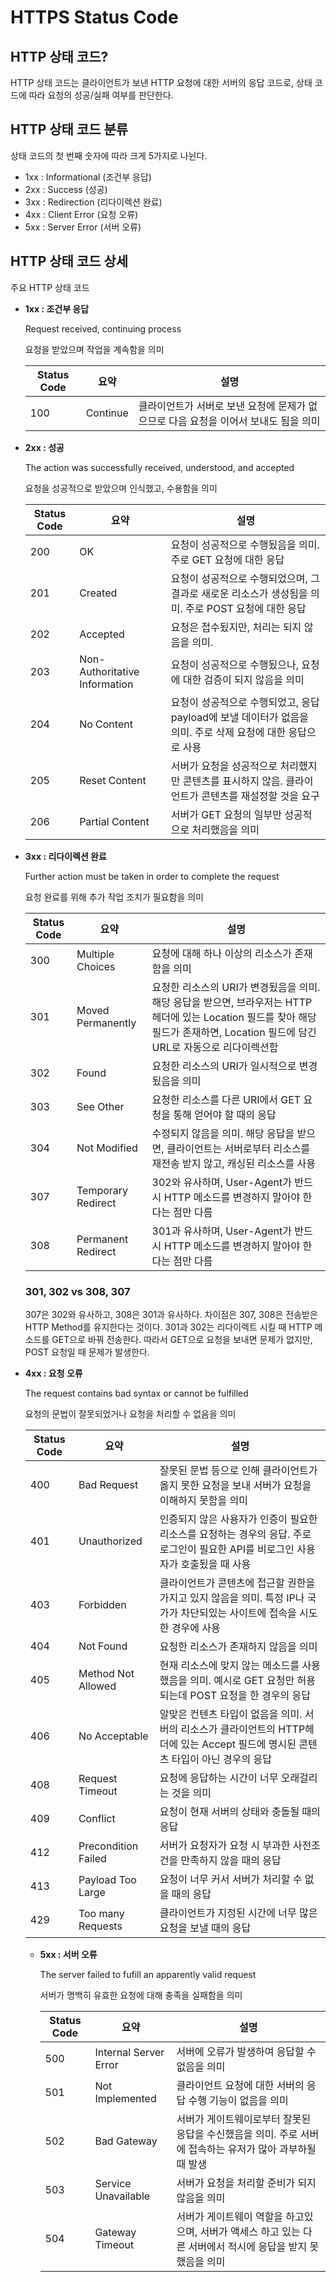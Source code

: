 # HTTPS Status Code

## HTTP 상태 코드?

HTTP 상태 코드는 클라이언트가 보낸 HTTP 요청에 대한 서버의 응답 코드로, 상태 코드에 따라 요청의 성공/실패 여부를 판단한다.

## HTTP 상태 코드 분류

상태 코드의 첫 번째 숫자에 따라 크게 5가지로 나뉜다.

- 1xx : Informational (조건부 응답)
- 2xx : Success (성공)
- 3xx : Redirection (리다이렉션 완료)
- 4xx : Client Error (요청 오류)
- 5xx : Server Error (서버 오류)

## HTTP 상태 코드 상세

주요 HTTP 상태 코드

- **1xx : 조건부 응답**

  Request received, continuing process

  요청을 받았으며 작업을 계속함을 의미

  | Status Code | 요약     | 설명                                                         |
  | ----------- | -------- | ------------------------------------------------------------ |
  | 100         | Continue | 클라이언트가 서버로 보낸 요청에 문제가 없으므로 다음 요청을 이어서 보내도 됨을 의미 |

- **2xx : 성공**

  The action was successfully received, understood, and accepted

  요청을 성공적으로 받았으며 인식했고, 수용함을 의미

  | Status Code | 요약                          | 설명                                                         |
  | ----------- | ----------------------------- | ------------------------------------------------------------ |
  | 200         | OK                            | 요청이 성공적으로 수행됬음을 의미. 주로 GET 요청에 대한 응답 |
  | 201         | Created                       | 요청이 성공적으로 수행되었으며, 그 결과로 새로운 리소스가 생성됨을 의미. 주로 POST 요청에 대한 응답 |
  | 202         | Accepted                      | 요청은 접수됬지만, 처리는 되지 않음을 의미.                  |
  | 203         | Non-Authoritative Information | 요청이 성공적으로 수행됬으나, 요청에 대한 검증이 되지 않음을 의미 |
  | 204         | No Content                    | 요청이 성공적으로 수행되었고, 응답 payload에 보낼 데이터가 없음을 의미. 주로 삭제 요청에 대한 응답으로 사용 |
  | 205         | Reset Content                 | 서버가 요청을 성공적으로 처리했지만 콘텐츠를 표시하지 않음. 클라이언트가 콘텐츠를 재설정할 것을 요구 |
  | 206         | Partial Content               | 서버가 GET 요청의 일부만 성공적으로 처리했음을 의미          |

- **3xx : 리다이렉션 완료**

  Further action must be taken in order to complete the request

  요청 완료를 위해 추가 작업 조치가 필요함을 의미

  | Status Code | 요약               | 설명                                                         |
  | ----------- | ------------------ | ------------------------------------------------------------ |
  | 300         | Multiple Choices   | 요청에 대해 하나 이상의 리소스가 존재함을 의미               |
  | 301         | Moved Permanently  | 요청한 리소스의 URI가 변경됬음을 의미. 해당 응답을 받으면, 브라우저는 HTTP 헤더에 있는 Location 필드를 찾아 해당 필드가 존재하면, Location 필드에 담긴 URL로 자동으로 리다이렉션함 |
  | 302         | Found              | 요청한 리소스의 URI가 일시적으로 변경됬음을 의미             |
  | 303         | See Other          | 요청한 리소스를 다른 URI에서 GET 요청을 통해 얻어야 할 때의 응답 |
  | 304         | Not Modified       | 수정되지 않음을 의미. 해당 응답을 받으면, 클라이언트는 서버로부터 리소스를 재전송 받지 않고, 캐싱된 리소스를 사용 |
  | 307         | Temporary Redirect | 302와 유사하며, User-Agent가 반드시 HTTP 메소드를 변경하지 말아야 한다는 점만 다름 |
  | 308         | Permanent Redirect | 301과 유사하며, User-Agent가 반드시 HTTP 메소드를 변경하지 말아야 한다는 점만 다름 |

  ### 301, 302 vs 308, 307

  307은 302와 유사하고, 308은 301과 유사하다. 차이점은 307, 308은 전송받은 HTTP Method를 유지한다는 것이다.  301과 302는 리다이렉트 시킬 때 HTTP 메소드를 GET으로 바꿔 전송한다. 따라서 GET으로 요청을 보내면 문제가 없지만, POST 요청일 때 문제가 발생한다.

- **4xx : 요청 오류**

  The request contains bad syntax or cannot be fulfilled

  요청의 문법이 잘못되었거나 요청을 처리할 수 없음을 의미

  | Status Code | 요약                | 설명                                                         |
  | ----------- | ------------------- | ------------------------------------------------------------ |
  | 400         | Bad Request         | 잘못된 문법 등으로 인해 클라이언트가 옳지 못한 요청을 보내 서버가 요청을 이해하지 못함을 의미 |
  | 401         | Unauthorized        | 인증되지 않은 사용자가 인증이 필요한 리소스를 요청하는 경우의 응답. 주로 로그인이 필요한 API를 비로그인 사용자가 호출됬을 때 사용 |
  | 403         | Forbidden           | 클라이언트가 콘텐츠에 접근할 권한을 가지고 있지 않음을 의미. 특정 IP나 국가가 차단되있는 사이트에 접속을 시도한 경우에 사용 |
  | 404         | Not Found           | 요청한 리소스가 존재하지 않음을 의미                         |
  | 405         | Method Not Allowed  | 현재 리소스에 맞지 않는 메소드를 사용했음을 의미. 예시로 GET 요청만 허용되는데 POST 요청을 한 경우의 응답 |
  | 406         | No Acceptable       | 알맞은 컨텐츠 타입이 없음을 의미. 서버의 리소스가 클라이언트의 HTTP헤더에 있는 Accept 필드에 명시된 콘텐츠 타입이 아닌 경우의 응답 |
  | 408         | Request Timeout     | 요청에 응답하는 시간이 너무 오래걸리는 것을 의미             |
  | 409         | Conflict            | 요청이 현재 서버의 상태와 충돌될 때의 응답                   |
  | 412         | Precondition Failed | 서버가 요청자가 요청 시 부과한 사전조건을 만족하지 않을 때의 응답 |
  | 413         | Payload Too Large   | 요청이 너무 커서 서버가 처리할 수 없을 때의 응답             |
  | 429         | Too many Requests   | 클라이언트가 지정된 시간에 너무 많은 요청을 보낼 때의 응답   |

  - **5xx : 서버 오류**

    The server failed to fufill an apparently valid request

    서버가 명백히 유효한 요청에 대해 충족을 실패함을 의미

    | Status Code | 요약                  | 설명                                                         |
    | ----------- | --------------------- | ------------------------------------------------------------ |
    | 500         | Internal Server Error | 서버에 오류가 발생하여 응답할 수 없음을 의미                 |
    | 501         | Not Implemented       | 클라이언트 요청에 대한 서버의 응답 수행 기능이 없음을 의미   |
    | 502         | Bad Gateway           | 서버가 게이트웨이로부터 잘못된 응답을 수신했음을 의미. 주로 서버에 접속하는 유저가 많아 과부하될때 발생 |
    | 503         | Service Unavailable   | 서버가 요청을 처리할 준비가 되지 않음을 의미                 |
    | 504         | Gateway Timeout       | 서버가 게이트웨이 역할을 하고있으며, 서버가 액세스 하고 있는 다른 서버에서 적시에 응답을 받지 못했음을 의미 |